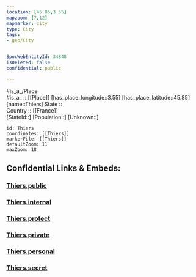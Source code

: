 ```yaml
---
location: [45.85,3.55] 
mapzoom: [7,12] 
mapmarker: city 
type: City
tags:
- geo/City


SpocWebEntityId: 34848
isDeleted: false
confidential: public

---
```

#is_a_/Place  
#is_a_ :: [[Place]] 
[has_place_longitude::3.55] 
[has_place_latitude::45.85] 
[name::Thiers] 
State ::  
Country :: [[France]]  
[StateId::] 
[Population::] 
[Unknown::] 


```leaflet
id: Thiers
coordinates: [[Thiers]] 
markerFile: [[Thiers]] 
defaultZoom: 11 
maxZoom: 18
```


## Confidential Links & Embeds: 

### [Thiers.public](/_public/\Earth\Continent\Europe\Europe~West\France\regions~France\Auvergne-Rhône-Alpes\departments~Auvergne-Rhône-Alpes\Puy-de-Dôme\communes~Puy-de-Dôme\Thiers\cities~ThiersThiers.public.md) 

### [Thiers.internal](/_internal/\Earth\Continent\Europe\Europe~West\France\regions~France\Auvergne-Rhône-Alpes\departments~Auvergne-Rhône-Alpes\Puy-de-Dôme\communes~Puy-de-Dôme\Thiers\cities~ThiersThiers.internal.md) 

### [Thiers.protect](/_protect/\Earth\Continent\Europe\Europe~West\France\regions~France\Auvergne-Rhône-Alpes\departments~Auvergne-Rhône-Alpes\Puy-de-Dôme\communes~Puy-de-Dôme\Thiers\cities~ThiersThiers.protect.md) 

### [Thiers.private](/_private/\Earth\Continent\Europe\Europe~West\France\regions~France\Auvergne-Rhône-Alpes\departments~Auvergne-Rhône-Alpes\Puy-de-Dôme\communes~Puy-de-Dôme\Thiers\cities~ThiersThiers.private.md) 

### [Thiers.personal](/_personal/\Earth\Continent\Europe\Europe~West\France\regions~France\Auvergne-Rhône-Alpes\departments~Auvergne-Rhône-Alpes\Puy-de-Dôme\communes~Puy-de-Dôme\Thiers\cities~ThiersThiers.personal.md) 

### [Thiers.secret](/_secret/\Earth\Continent\Europe\Europe~West\France\regions~France\Auvergne-Rhône-Alpes\departments~Auvergne-Rhône-Alpes\Puy-de-Dôme\communes~Puy-de-Dôme\Thiers\cities~ThiersThiers.secret.md)

